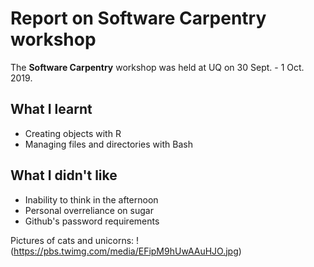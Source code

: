 # Report on Software Carpentry workshop

The **Software Carpentry** workshop was held at UQ on 30 Sept. - 1 Oct. 2019.

## What I learnt
* Creating objects with R
* Managing files and directories with Bash

## What I didn't like
* Inability to think in the afternoon
* Personal overreliance on sugar
* Github's password requirements

Pictures of cats and unicorns:
!(https://pbs.twimg.com/media/EFipM9hUwAAuHJO.jpg)